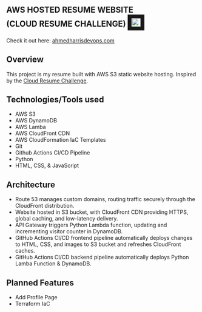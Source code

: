 ## **AWS HOSTED RESUME WEBSITE <br> (CLOUD RESUME CHALLENGE)** <samp><img src="frontend/images/cloud1.ico" width="24" height="22" border="10"/></samp>


Check it out here: [ahmedharrisdevops.com](https://ahmedharrisdevops.com) 


## **Overview**
This project is my resume built with AWS S3 static website hosting. Inspired by the [Cloud Resume Challenge](https://cloudresumechallenge.dev/docs/the-challenge/aws/). 



## **Technologies/Tools used**
* AWS S3
* AWS DynamoDB
* AWS Lamba
* AWS CloudFront CDN
* AWS CloudFormation IaC Templates 
* Git
* Github Actions CI/CD Pipeline
* Python
* HTML, CSS, & JavaScript



## **Architecture** 
* Route 53 manages custom domains, routing traffic securely through the CloudFront distribution.
* Website hosted in S3 bucket, with CloudFront CDN providing HTTPS, global caching, and low-latency delivery.
* API Gateway triggers Python Lambda function, updating and incrementing visitor counter in DynamoDB.
* GitHub Actions CI/CD frontend pipeline automatically deploys changes to HTML, CSS, and images to S3 bucket and refreshes CloudFront caches.
* GitHub Actions CI/CD backend pipeline automatically deploys Python Lamba Function & DynamoDB.



## **Planned Features**
* Add Profile Page
* Terraform IaC
